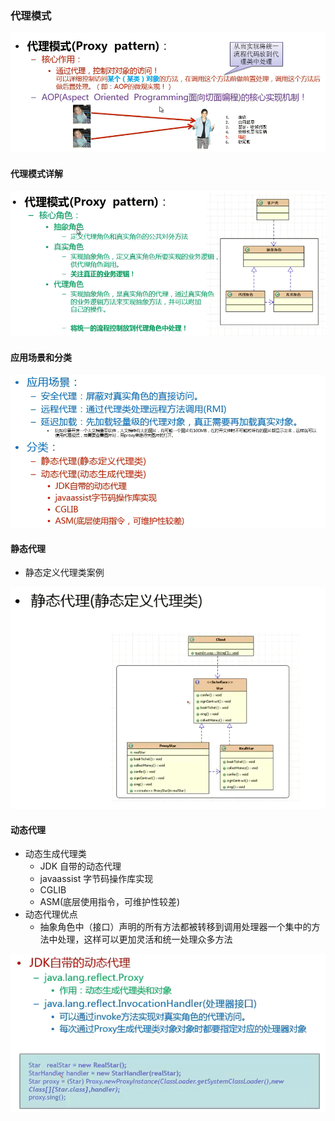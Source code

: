 ### 代理模式

![代理模式](代理模式.png)

#### 代理模式详解

![代理模式详解](代理模式详解.png) 

#### 应用场景和分类

![应用场景和分类](应用场景和分类.png)

#### 静态代理

- 静态定义代理类案例

![静态代理](静态代理.png)

#### 动态代理

- 动态生成代理类
    - JDK 自带的动态代理
    - javaassist 字节码操作库实现
    - CGLIB
    - ASM(底层使用指令，可维护性较差)
- 动态代理优点
    - 抽象角色中（接口）声明的所有方法都被转移到调用处理器一个集中的方法中处理，这样可以更加灵活和统一处理众多方法

![JDK自带动态代理](JDK自带动态代理.png)